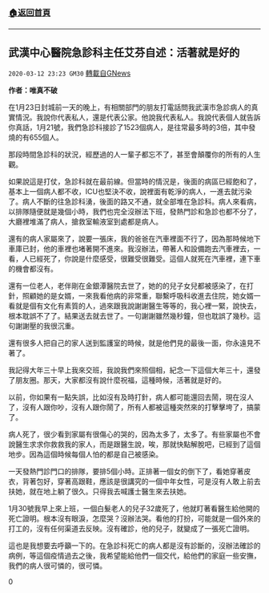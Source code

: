 ###  [:house:返回首頁](https://github.com/ourhimalayas/txt)
---

## 武漢中心醫院急診科主任艾芬自述：活著就是好的
`2020-03-12 23:23 GM30` [轉載自GNews](https://gnews.org/zh-hant/139871/)

**作者：唯真不破**

在1月23日封城前一天的晚上，有相關部門的朋友打電話問我武漢市急診病人的真實情況。我說你代表私人，還是代表公家。他說我代表私人。我說代表個人就告訴你真話，1月21號，我們急診科接診了1523個病人，是往常最多時的3倍，其中發燒的有655個人。

那段時間急診科的狀況，經歷過的人一輩子都忘不了，甚至會顛覆你的所有的人生觀。

如果說這是打仗，急診科就在最前線。但當時的情況是，後面的病區已經飽和了，基本上一個病人都不收，ICU也堅決不收，說裡面有乾淨的病人，一進去就污染了。病人不斷的往急診科湧，後面的路又不通，就全部堆在急診科。病人來看病，以排隊隨便就是幾個小時，我們也完全沒辦法下班，發熱門診和急診也都不分了，大廳裡堆滿了病人，搶救室輸液室到處都是病人。

還有的病人家屬來了，說要一張床，我的爸爸在汽車裡面不行了，因為那時候地下車庫已封，他的車裡也堵著開不進來。我沒辦法，帶著人和設備跑去汽車裡去，一看，人已經死了，你說是什麼感受，很難受很難受。這個人就死在汽車裡，連下車的機會都沒有。

還有一位老人，老伴剛在金銀潭醫院去世了，她的的兒子女兒都被感染了，在打針，照顧她的是女婿，一來我看他病的非常重，聯繫呼吸科收進去住院，她女婿一看就是個有文化有素質的人，過來跟我說謝謝醫生等等的，我心裡一緊，說快去，根本耽誤不了了。結果送去就去世了。一句謝謝雖然幾秒鐘，但也耽誤了幾秒。這句謝謝壓的我很沉重。

還有很多人把自己的家人送到監護室的時候，就是他們見的最後一面，你永遠見不著了。

我記得大年三十早上我來交班，我說我們來照個相，紀念一下這個大年三十，還發了朋友圈。那天，大家都沒有說什麼祝福，這種時候，活著就是好的。

以前，你如果有一點失誤，比如沒有及時打針，病人都可能還回去鬧，現在沒人了，沒有人跟你吵，沒有人跟你鬧了，所有人都被這種突然來的打擊擊垮了，搞蒙了。

病人死了，很少看到家屬有很傷心的哭的，因為太多了，太多了。有些家屬也不會說醫生求求你救救我的家人，而是跟醫生說，唉，那就快點解脫吧，已經到了這個地步。因為這個時候每個人怕的都是自己被感染。

一天發熱門診門口的排隊，要排5個小時。正排著一個女的倒下了，看她穿著皮衣，背著包好，穿著高跟鞋，應該是很講究的一個中年女性，可是沒有人敢上前去扶她，就在地上躺了很久。只得我去喊護士醫生來去扶她。

1月30號我早上來上班，一個白髮老人的兒子32歲死了，他就盯著看醫生給他開的死亡證明。根本沒有眼淚，怎麼哭？沒辦法哭。看他的打扮，可能就是一個外來的打工的，沒有任何渠道去反映。沒有確診，他的兒子，就變成了一張死亡證明。

這也是我想要去呼籲一下的。在急診科死亡的病人都是沒有診斷的，沒辦法確診的病例，等這個疫情過去之後，我希望能給他們一個交代，給他們的家庭一些安撫，我們的病人很可憐的，很可憐。



0
